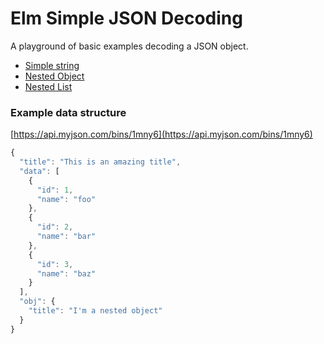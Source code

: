 # Elm Simple JSON Decoding

A playground of basic examples decoding a JSON object.

* [Simple string](http://chrisbuttery.github.io/elm-simple-json-decoding/simple_string.html)
* [Nested Object](http://chrisbuttery.github.io/elm-simple-json-decoding/nested_object.html)
* [Nested List](http://chrisbuttery.github.io/elm-simple-json-decoding/nested_list.html)

### Example data structure

[https://api.myjson.com/bins/1mny6](https://api.myjson.com/bins/1mny6)

```js
{
  "title": "This is an amazing title",
  "data": [
    {
      "id": 1,
      "name": "foo"
    },
    {
      "id": 2,
      "name": "bar"
    },
    {
      "id": 3,
      "name": "baz"
    }
  ],
  "obj": {
    "title": "I'm a nested object"
  }
}
```
